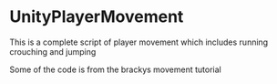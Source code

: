 # UnityPlayerMovement
This is a complete script of player movement which includes running crouching and jumping

Some of the code is from the brackys movement tutorial
